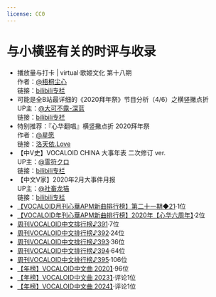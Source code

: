 ```yaml
---
license: CC0
---
```


# 与小横竖有关的时评与收录
- 播放量与打卡 \|  virtual·歌姬文化 第十八期  
  作者：[@梧桐尘心](https://space.bilibili.com/482223938)  
  链接：[bilibili专栏](https://www.bilibili.com/read/cv8604321)  
- 可能是全B站最详细的《2020拜年祭》节目分析（4/6）之横竖撇点折  
  UP主：[@大可不露-深蓝](https://space.bilibili.com/66711381)  
  链接：[bilibili专栏](https://www.bilibili.com/read/cv4420611)  
- 特别推荐：『心华翻唱』横竖撇点折 2020拜年祭  
  作者：[@星愿](https://www.luotianyi.love/user/167)  
  链接：[洛天依.Love](https://www.luotianyi.love/3626.html)  
- 【中V史】VOCALOID CHINA 大事年表 二次修订 ver.  
  UP主：[@霊符クロ](https://space.bilibili.com/51209191)  
  链接：[bilibili专栏](https://www.bilibili.com/read/cv7410303)  
- 【中文V家】2020年2月大事件月报  
  UP主：[@社畜龙猫](https://space.bilibili.com/357741291)  
  链接：[bilibili专栏](https://www.bilibili.com/read/cv4847178)  
- [【VOCALOID月刊心華APM新曲排行榜】第二十一期◆21](https://www.bilibili.com/video/BV1L7411U7T9/?t=1284)·1位
- [【VOCALOID年刊心華APM新曲排行榜】2020年【心华六周年】](https://www.bilibili.com/video/BV1tv411e7NT/?t=1814)·2位
- [周刊VOCALOID中文排行榜♪391](https://www.bilibili.com/video/BV1J7411p7nE/?t=669)·7位
- [周刊VOCALOID中文排行榜♪392](https://www.bilibili.com/video/BV1R7411V7yL/?t=196)·24位
- [周刊VOCALOID中文排行榜♪393](https://www.bilibili.com/video/BV1K741177iM/?t=1209)·36位
- [周刊VOCALOID中文排行榜♪394](https://www.bilibili.com/video/BV1E7411T75G/?t=1284)·64位
- [周刊VOCALOID中文排行榜♪395](https://www.bilibili.com/video/BV1hE41177z4/?t=1514)·106位
- [【年榜】VOCALOID中文曲 2020】](https://www.bilibili.com/video/BV1VA411M7hJ/?t=151)·96位
- [【年榜】VOCALOID中文曲 2023】](https://www.bilibili.com/video/BV1Uk4y1Q7gR/?t=4057)·评论1位
- [【年榜】VOCALOID中文曲 2024】](https://www.bilibili.com/video/BV193cWe2Eh8/?t=4065)·评论1位